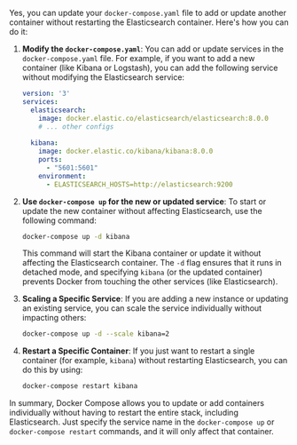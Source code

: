 Yes, you can update your `docker-compose.yaml` file to add or update another container without restarting the Elasticsearch container. Here's how you can do it:

1. **Modify the `docker-compose.yaml`**:
   You can add or update services in the `docker-compose.yaml` file. For example, if you want to add a new container (like Kibana or Logstash), you can add the following service without modifying the Elasticsearch service:

   ```yaml
   version: '3'
   services:
     elasticsearch:
       image: docker.elastic.co/elasticsearch/elasticsearch:8.0.0
       # ... other configs
       
     kibana:
       image: docker.elastic.co/kibana/kibana:8.0.0
       ports:
         - "5601:5601"
       environment:
         - ELASTICSEARCH_HOSTS=http://elasticsearch:9200
   ```

2. **Use `docker-compose up` for the new or updated service**:
   To start or update the new container without affecting Elasticsearch, use the following command:

   ```bash
   docker-compose up -d kibana
   ```

   This command will start the Kibana container or update it without affecting the Elasticsearch container. The `-d` flag ensures that it runs in detached mode, and specifying `kibana` (or the updated container) prevents Docker from touching the other services (like Elasticsearch).

3. **Scaling a Specific Service**:
   If you are adding a new instance or updating an existing service, you can scale the service individually without impacting others:
   ```bash
   docker-compose up -d --scale kibana=2
   ```

4. **Restart a Specific Container**:
   If you just want to restart a single container (for example, `kibana`) without restarting Elasticsearch, you can do this by using:
   ```bash
   docker-compose restart kibana
   ```

In summary, Docker Compose allows you to update or add containers individually without having to restart the entire stack, including Elasticsearch. Just specify the service name in the `docker-compose up` or `docker-compose restart` commands, and it will only affect that container.
